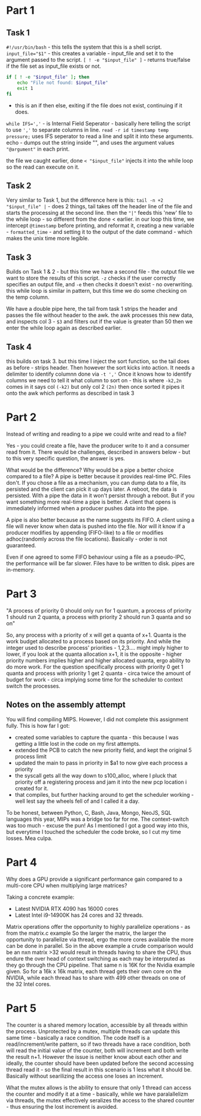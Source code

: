 # Part 1

## Task 1

`#!/usr/bin/bash` - this tells the system that this is a shell script.
`input_file="$1"` - this creates a variable - input_file and set it to the argument passed to the script.
`[ ! -e "$input_file" ]` - returns true/false if the file set as input_file exists or not.
```bash 
if [ ! -e "$input_file" ]; then
    echo "File not found: $input_file"
    exit 1
fi
```
 - this is an if then else, exiting if the file does not exist, continuing if it does.

`while IFS=','` - is Internal Field Seperator - basically here telling the script to use `','` to separate columns in line.
`read -r id timestamp temp pressure;` uses IFS seperator to read a line and split it into these arguments.
echo - dumps out the string inside "", and uses the argument values `"@argument"` in each print.

the file we caught earlier, done `< "$input_file"` injects it into the while loop so the read can execute on it.

## Task 2

Very similar to Task 1, but the difference here is this:
`tail -n +2 "$input_file" |` - does 2 things, tail takes off the header line of the file and starts the processing at the second line.
then the `"|"` feeds this 'new' file to the while loop - so different from the done < earlier.
in our loop this time, we intercept `@timestamp` before printing, and reformat it, creating a new variable - `formatted_time` - and setting it to the output of the date command - which makes the unix time more legible.

## Task 3

Builds on Task 1 & 2 - but this time we have a second file - the output file we want to store the results of this script.
`-z` checks if the user correctly specifies an output file, and `-e` then checks it doesn't exist - no overwriting.
this while loop is similar in pattern, but this time we do some checking on the temp column.

We have a double pipe here, the tail from task 1 strips the header and passes the file without header to the awk.
the awk processes this new data, and inspects col 3 - `$3` and filters out if the value is greater than 50
then we enter the while loop again as described earlier.

## Task 4
this builds on task 3. but this time I inject the sort function, so the tail does as before - strips header.
Then however the sort kicks into action. It needs a delimiter to identify columnn done via `-t ','`
Once it knows how to identify columns we need to tell it what column to sort on - this is where `-k2,2n` comes in
it says col `(-k2)` but only col 2 `(2n)`
then once sorted it pipes it onto the awk which performs as described in task 3 

# Part 2

Instead of writing and reading to a pipe we could write and read to a file?

Yes - you could create a file, have the producer write to it and a consumer read from it.
There would be challenges, described in answers below - but to this very specific question,  the answer is yes.

What would be the difference? Why would be a pipe a better choice compared to a file?
A pipe is better because it provides real-time IPC. Files don't.
If you chose a file as a mechanism, you can dump data to a file, its persisted and the client can pick it up days later.
A reboot, the data is persisted. With a pipe the data in it won't persist through a reboot.
But if you want something more real-time a pipe is better. A client that opens is immediately informed when a producer pushes data into the pipe.

A pipe is also better because as the name suggests its FIFO. A client using a file will never know when data is pushed into the file.
Nor will it know if a producer modifies by appending (FIFO-like) to a file or modifies adhoc(randomly across the file locations).
Basically - order is not guaranteed.

Even if one agreed to some FIFO behaviour using a file as a pseudo-IPC, the performance will be far slower. Files have to be written to disk. pipes are in-memory.

# Part 3

"A process of priority 0 should only run for 1 quantum, a  process of priority 1 should run 2 quanta, a process with priority 2 should run 3 quanta and so on"

So, any process with a priority of x will get a quanta of x+1. Quanta is the work budget allocated to a process based on its priority.
And while the integer used to describe process' priorities - 1,2,3.... might imply higher to lower, if you look at the quanta allocation x+1, it is the opposite - higher priority numbers implies higher and higher allocated quanta, ergo ability to do more work.
For the question specifically process with priority 0 get 1 quanta and process with priority 1 get 2 quanta - circa twice the amount of budget for work - circa implying some time for the scheduler to context switch the processes.

## Notes on the assembly attempt

You will find compiling MIPS. However, I did not complete this assignment fully.
This is how far I got:
- created some variables to capture the quanta - this because I was getting a little lost in the code on my first attempts.
- extended the PCB to catch the new priority field, and kept the original 5 process limit
- updated the main to pass in priority in $a1 to now give each process a priority
- the syscall gets all the way down to s100_alloc, where I pluck that priority off a registering process and jam it into the new pcp location i created for it.
- that compiles, but further hacking around to get the scheduler working - well lest say the wheels fell of and I called it a day.

To be honest, between Python, C, Bash, Java, Mongo, NeoJS, SQL languages this year, MIPs was a bridge too far for me.
The context-switch was too much - excuse the pun!
As I mentioned I got a good way into this, but everytime I touched the scheduler the code broke, so I cut my time losses. Mea culpa.

# Part 4

Why does a GPU provide a significant performance gain compared to a multi-core CPU when multiplying large matrices?

Taking a concrete example:
- Latest NVIDIA RTX 4090 has 16000 cores
- Latest Intel i9-14900K has 24 cores and 32 threads.

Matrix operations offer the opportunity to highly parallelize operations - as from the matrix.c example
So the larger the matrix, the larger the opportunity to parallelize via thread, ergo the more cores available the more can be done in parallel.
So in the above example a crude comparison would be an nxn matrix >32 would result in threads having to share the CPU, thus endure the over head of context switching as each may be interputed as they go through the CPU pipeline.
That same n is 16K for the Nvidia example given. So for a 16k x 16k matrix, each thread gets their own core on the NVIDIA, while each thread has to share with 499 other threads on one of the 32 Intel cores.

# Part 5

The counter is a shared memory location, accessible by all threads within the process.
Unprotected by a mutex, multiple threads can update this same time - basically a race condition.
The code itself is a read/increment/write pattern, so if two threads have a race condition, both will read the initial value of the counter, both will increment and both write the result n+1. However the issue is neither know about each other and ideally, the counter should have been updated before the second accessing thread read it - so the final result in this scenario is 1 less what it should be.
Basically without searilizing the access one loses an increment.

What the mutex allows is the ability to ensure that only 1 thread can access the counter and modify it at a time - basically, while we have paralallelizm via threads, the mutex effectively seralizes the access to the shared counter - thus ensuring the lost increment is avoided.
